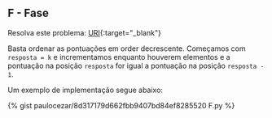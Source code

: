 
## F - Fase

Resolva este problema:
[URI][uri-2663]{:target="_blank"}

Basta ordenar as pontuações em order decrescente. Começamos com `resposta = k` e incrementamos enquanto houverem elementos e a pontuação na posição `resposta` for igual a pontuação na posição `resposta - 1`.

Um exemplo de implementação segue abaixo:

{% gist paulocezar/8d317179d662fbb9407bd84ef8285520 F.py %}


[uri-2663]:     https://www.urionlinejudge.com.br/judge/pt/problems/view/2663

